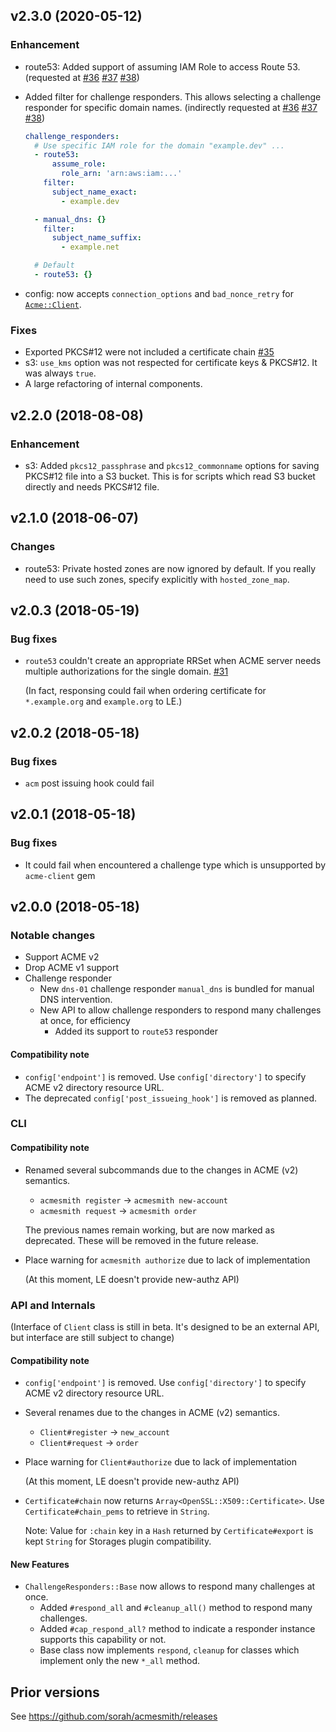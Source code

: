 ## v2.3.0 (2020-05-12)

### Enhancement

- route53: Added support of assuming IAM Role to access Route 53. (requested at [#36](https://github.com/sorah/acmesmith/issues/36) [#37](https://github.com/sorah/acmesmith/pull/37) [#38](https://github.com/sorah/acmesmith/issues/36))

- Added filter for challenge responders. This allows selecting a challenge responder for specific domain names. (indirectly requested at [#36](https://github.com/sorah/acmesmith/issues/36) [#37](https://github.com/sorah/acmesmith/pull/37) [#38](https://github.com/sorah/acmesmith/issues/36))

  ```yaml
  challenge_responders:
    # Use specific IAM role for the domain "example.dev" ...
    - route53:
        assume_role:
          role_arn: 'arn:aws:iam:...'
      filter:
        subject_name_exact:
          - example.dev

    - manual_dns: {}
      filter:
        subject_name_suffix:
          - example.net

    # Default
    - route53: {}
  ```

- config: now accepts `connection_options` and `bad_nonce_retry` for [`Acme::Client`](https://github.com/unixcharles/acme-client).

### Fixes

- Exported PKCS#12 were not included a certificate chain [#35](https://github.com/sorah/acmesmith/pulls/35)
- s3: `use_kms` option was not respected for certificate keys & PKCS#12. It was always `true`.
- A large refactoring of internal components.

## v2.2.0 (2018-08-08)

### Enhancement

- s3: Added `pkcs12_passphrase` and `pkcs12_commonname` options for saving PKCS#12 file into a S3 bucket. This is for scripts which read S3 bucket directly and needs PKCS#12 file.

## v2.1.0 (2018-06-07)

### Changes

- route53: Private hosted zones are now ignored by default. If you really need to use such zones, specify explicitly with `hosted_zone_map`.

## v2.0.3 (2018-05-19)

### Bug fixes

- `route53` couldn't create an appropriate RRSet when ACME server needs multiple authorizations for the single domain.  [#31](https://github.com/sorah/acmesmith/issues/31)

  (In fact, responsing could fail when ordering certificate for `*.example.org` and `example.org` to LE.)

## v2.0.2 (2018-05-18)

### Bug fixes

- `acm` post issuing hook could fail

## v2.0.1 (2018-05-18)

### Bug fixes

- It could fail when encountered a challenge type which is unsupported by `acme-client` gem

## v2.0.0 (2018-05-18)

### Notable changes

- Support ACME v2
- Drop ACME v1 support
- Challenge responder
  - New `dns-01` challenge responder `manual_dns` is bundled for manual DNS intervention.
  - New API to allow challenge responders to respond many challenges at once, for efficiency
    - Added its support to `route53` responder 

#### Compatibility note

- `config['endpoint']` is removed. Use `config['directory']` to specify ACME v2 directory resource URL.
- The deprecated `config['post_issueing_hook']` is removed as planned.

### CLI

#### Compatibility note

- Renamed several subcommands due to the changes in ACME (v2) semantics.

  - `acmesmith register` -> `acmesmith new-account`
  - `acmesmith request` -> `acmesmith order`

  The previous names remain working, but are now marked as deprecated. These will be removed in the future release.

- Place warning for `acmesmith authorize` due to lack of implementation

  (At this moment, LE doesn't provide new-authz API)

### API and Internals

(Interface of `Client` class is still in beta. It's designed to be an external API, but interface are still subject to change)

#### Compatibility note

- `config['endpoint']` is removed. Use `config['directory']` to specify ACME v2 directory resource URL.
- Several renames due to the changes in ACME (v2) semantics.

  - `Client#register` -> `new_account`
  - `Client#request` -> `order`

- Place warning for `Client#authorize` due to lack of implementation

  (At this moment, LE doesn't provide new-authz API)

- `Certificate#chain` now returns `Array<OpenSSL::X509::Certificate>`. Use `Certificate#chain_pems` to retrieve in `String`.

  Note: Value for `:chain` key in a `Hash` returned by `Certificate#export` is kept `String` for Storages plugin compatibility.

#### New Features

- `ChallengeResponders::Base` now allows to respond many challenges at once.
  - Added `#respond_all` and `#cleanup_all()` method to respond many challenges.
  - Added `#cap_respond_all?` method to indicate a responder instance supports this capability or not.
  - Base class now implements `respond`, `cleanup` for classes which implement only the new `*_all` method.



## Prior versions

See https://github.com/sorah/acmesmith/releases
